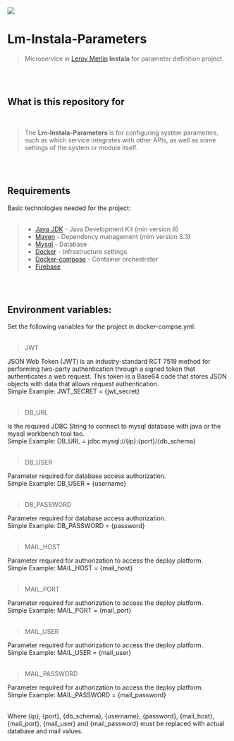 <img align="center" src="https://github.com/leroy-merlin-br/jobs/blob/master/logo.png">

# Lm-Instala-Parameters

> Microservice in [Leroy Merlin](https://www.leroymerlin.com.br/) **Instala** for parameter definition project.

</br></br>

## What is this repository for
</br>

> The **Lm-Instala-Parameters** is for configuring system parameters, such as which service integrates with other APIs, as well as some settings of the system or module itself.

</br></br>
## Requirements
Basic technologies needed for the project:
</br></br>

> - [Java JDK](https://www.oracle.com/technetwork/pt/java/javase/overview/index.html) - Java Development Kit (min version 8)
> - [Maven](https://maven.apache.org/) - Dependency management (mim version 3.3)
> - [Mysql](https://www.mysql.com/) - Database
> - [Docker](https://www.docker.com/) - Infrastructure settings
> - [Docker-compose](https://docs.docker.com/compose/) - Container orchestrator
> - [Firebase](DEVELOPERS.md)

</br></br>

## Environment variables:
Set the following variables for the project in docker-compse.yml:
</br></br>

 > JWT </br>
 
JSON Web Token (JWT) is an industry-standard RCT 7519 method for performing two-party authentication through a signed token that authenticates a web request. This token is a Base64 code that stores JSON objects with data that allows request authentication.</br>
Simple Example: JWT_SECRET = {jwt_secret} </br></br>
 
 > DB_URL
 
 Is the required JDBC String to connect to mysql database with java or the mysql workbench tool too.</br>
 Simple Example: DB_URL = jdbc:mysql://{ip}:{port}/{db_schema} </br></br>
 
 > DB_USER
 
 Parameter required for database access authorization.</br>
 Simple Example: DB_USER = {username} </br></br>
 
 > DB_PASSWORD
 
 Parameter required for database access authorization.</br>
 Simple Example: DB_PASSWORD = {password} </br></br>
 
 > MAIL_HOST
 
 Parameter required for authorization to access the deploy platform.</br>
 Simple Example: MAIL_HOST = {mail_host} </br></br>
 
 > MAIL_PORT
 
 Parameter required for authorization to access the deploy platform.</br>
 Simple Example: MAIL_PORT = {mail_port} </br></br>
 
 > MAIL_USER
 
 Parameter required for authorization to access the deploy platform.</br>
 Simple Example: MAIL_USER = {mail_user} </br></br>
 
 > MAIL_PASSWORD
 
 Parameter required for authorization to access the deploy platform.</br>
 Simple Example: MAIL_PASSWORD = {mail_password} </br></br>

Where {ip}, {port}, {db_schema}, {username}, {password}, {mail_host}, {mail_port}, {mail_user} and
{mail_password} must be replaced with actual database and mail values.
